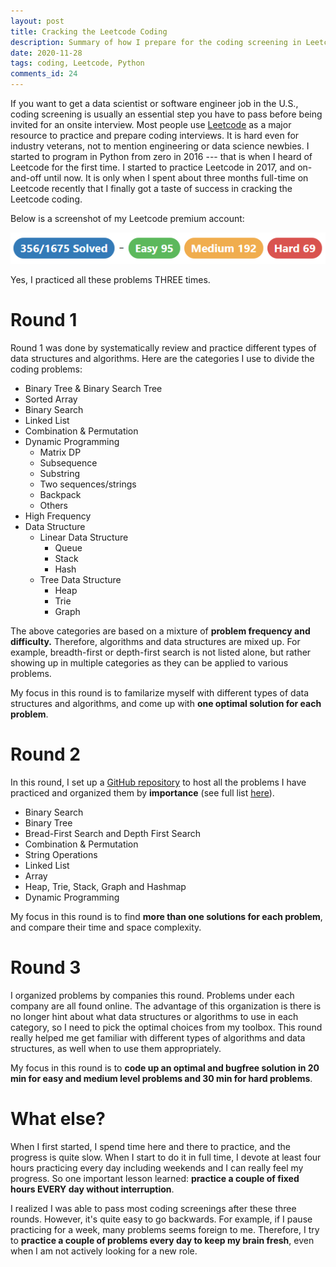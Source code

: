 ```yaml
---
layout: post
title: Cracking the Leetcode Coding
description: Summary of how I prepare for the coding screening in Leetcode
date: 2020-11-28
tags: coding, Leetcode, Python
comments_id: 24
---
```


If you want to get a data scientist or software engineer job in the U.S., coding screening is usually an essential step you have to pass before being invited for an onsite interview. Most people use [Leetcode](www.leetcode.com) as a major resource to practice and prepare coding interviews. It is hard even for industry veterans, not to mention engineering or data science newbies. I started to program in Python from zero in 2016 --- that is when I heard of Leetcode for the first time. I started to practice Leetcode in 2017, and on-and-off until now. It is only when I spent about three months full-time on Leetcode recently that I finally got a taste of success in cracking the Leetcode coding.

Below is a screenshot of my Leetcode premium account:

![](/assets/2020-11-30-19-56-22.png)

Yes, I practiced all these problems THREE times.

# Round 1
Round 1 was done by systematically review and practice different types of data structures and algorithms. Here are the categories I use to divide the coding problems:

- Binary Tree & Binary Search Tree
- Sorted Array
- Binary Search
- Linked List
- Combination & Permutation
- Dynamic Programming
    - Matrix DP
    - Subsequence
    - Substring
    - Two sequences/strings
    - Backpack
    - Others
- High Frequency
- Data Structure
    - Linear Data Structure
        - Queue
        - Stack
        - Hash
    - Tree Data Structure
        - Heap 
        - Trie
        - Graph

The above categories are based on a mixture of **problem frequency and difficulty.** Therefore, algorithms and data structures are mixed up. For example, breadth-first or depth-first search is not listed alone, but rather showing up in multiple categories as they can be applied to various problems.

My focus in this round is to familarize myself with different types of data structures and algorithms, and come up with **one optimal solution for each problem**.

# Round 2

In this round, I set up a [GitHub repository](https://github.com/CathyQian/Data-Structures-and-Algorithms/tree/master/AllSolutions) to host all the problems I have practiced and organized them by **importance** (see full list [here](https://github.com/CathyQian/Data-Structures-and-Algorithms/blob/master/Organize%20by%20Categories.md)).

- Binary Search
- Binary Tree
- Bread-First Search and Depth First Search
- Combination & Permutation
- String Operations
- Linked List
- Array
- Heap, Trie, Stack, Graph and Hashmap
- Dynamic Programming

My focus in this round is to find **more than one solutions for each problem**, and compare their time and space complexity.

# Round 3

I organized problems by companies this round. Problems under each company are all found online. The advantage of this organization is there is no longer hint about what data structures or algorithms to use in each category, so I need to pick the optimal choices from my toolbox. This round really helped me get familiar with different types of algorithms and data structures, as well when to use them appropriately. 

My focus in this round is to **code up an optimal and bugfree solution in 20 min for easy and medium level problems and 30 min for hard problems**.

# What else?

When I first started, I spend time here and there to practice, and the progress is quite slow. When I start to do it in full time, I devote at least four hours practicing every day including weekends and I can really feel my progress. So one important lesson learned: **practice a couple of fixed hours EVERY day without interruption**.

I realized I was able to pass most coding screenings after these three rounds. However, it's quite easy to go backwards. For example, if I pause practicing for a week, many problems seems foreign to me. Therefore, I try to **practice a couple of problems every day to keep my brain fresh**, even when I am not actively looking for a new role.